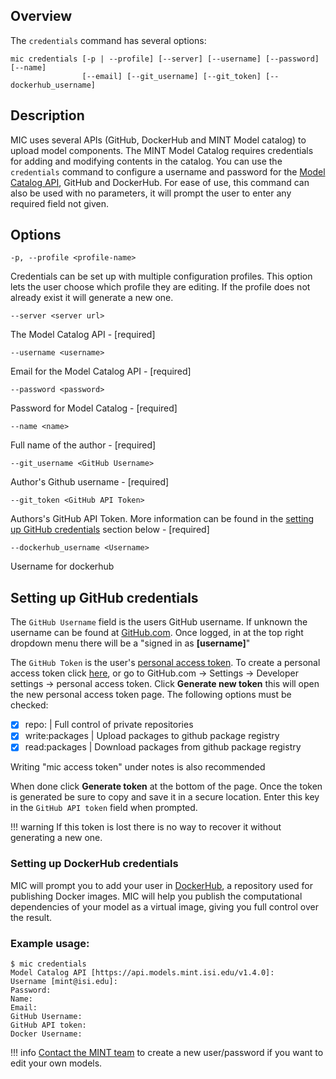 ## Overview
The `credentials` command has several options:
```
mic credentials [-p | --profile] [--server] [--username] [--password] [--name] 
                [--email] [--git_username] [--git_token] [--dockerhub_username] 
``` 

## Description

MIC uses several APIs (GitHub, DockerHub and MINT Model catalog) to upload model components. The MINT Model Catalog requires credentials for adding and modifying contents in the catalog. You can use the `credentials` command to configure a username and password for the [Model Catalog API](https://model-catalog-python-api-client.readthedocs.io/en/latest/endpoints/), GitHub and DockerHub. For ease of use, this command can also be used with no parameters, it will prompt the user to enter any required field not given. 

## Options

`-p, --profile <profile-name>`

Credentials can be set up with multiple configuration profiles. This option lets the user choose which profile they are editing. If the profile does not already exist it will generate a new one.
    
`--server <server url> `

The Model Catalog API - [required]

`--username <username>`

Email for the Model Catalog API - [required]

`--password <password>`

Password for Model Catalog - [required]

`--name <name>`

Full name of the author - [required]

`--git_username <GitHub Username>`

Author's Github username - [required]

`--git_token <GitHub API Token>`

Authors's GitHub API Token. More information can be found in the [setting up GitHub credentials](#GitHubCreds) section below - [required]

`--dockerhub_username <Username>`

Username for dockerhub


## <a name="GitHubCreds">Setting up GitHub credentials</a> 
 
The `GitHub Username` field is the users GitHub username. If unknown the username can be found at [GitHub.com](https://github.com/). Once logged, in at the top right dropdown menu there will be a "signed in as **[username]**"

The `GitHub Token` is the user's [personal access token](https://help.github.com/en/github/authenticating-to-github/creating-a-personal-access-token-for-the-command-line). To create a personal access token click [here](https://github.com/settings/tokens/new), or go to GitHub.com -> Settings -> Developer settings -> personal access token. Click **Generate new token** this will open the new personal access token page. The following options must be checked:
  
  - [x] repo: | Full control of private repositories
  - [x] write:packages | Upload packages to github package registry
  - [x] read:packages | Download packages from github package registry
 
 Writing "mic access token" under notes is also recommended 
 
 When done click **Generate token** at the bottom of the page. Once the token is generated be sure to copy and save it in a secure location. Enter this key in the `GitHub API token` field when prompted. 

!!! warning
    If this token is lost there is no way to recover it without generating a new one.

### Setting up DockerHub credentials

MIC will prompt you to add your user in [DockerHub](hub.docker.com/), a repository used for publishing Docker images. MIC will help you publish the computational dependencies of your model as a virtual image, giving you full control over the result.

### Example usage:

```
$ mic credentials
Model Catalog API [https://api.models.mint.isi.edu/v1.4.0]:
Username [mint@isi.edu]:
Password:
Name: 
Email:
GitHub Username:
GitHub API token:
Docker Username: 
```


!!! info
    [Contact the MINT team](mailto:mint@mailman.isi.edu) to create a new user/password if you want to edit your own models.